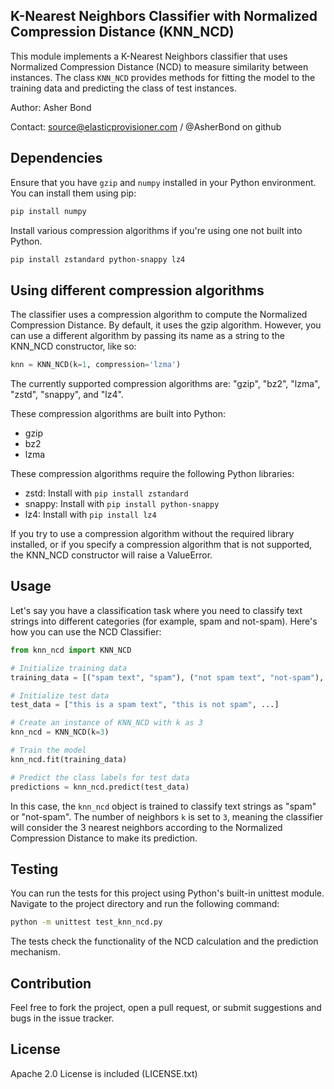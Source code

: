 ## K-Nearest Neighbors Classifier with Normalized Compression Distance (KNN_NCD)

This module implements a K-Nearest Neighbors classifier that uses Normalized Compression Distance (NCD) to measure similarity between instances. The class `KNN_NCD` provides methods for fitting the model to the training data and predicting the class of test instances.

Author: Asher Bond

Contact: source@elasticprovisioner.com / @AsherBond on github

## Dependencies

Ensure that you have `gzip` and `numpy` installed in your Python environment. You can install them using pip:

```bash
pip install numpy
```

Install various compression algorithms if you're using one not built into Python.
```bash
pip install zstandard python-snappy lz4
```

## Using different compression algorithms

The classifier uses a compression algorithm to compute the Normalized Compression Distance. By default, it uses the gzip algorithm. However, you can use a different algorithm by passing its name as a string to the KNN_NCD constructor, like so:

```python
knn = KNN_NCD(k=1, compression='lzma')
```

The currently supported compression algorithms are: "gzip", "bz2", "lzma", "zstd", "snappy", and "lz4".

These compression algorithms are built into Python:
- gzip
- bz2
- lzma

These compression algorithms require the following Python libraries:
- zstd: Install with `pip install zstandard`
- snappy: Install with `pip install python-snappy`
- lz4: Install with `pip install lz4`

If you try to use a compression algorithm without the required library installed, or if you specify a compression algorithm that is not supported, the KNN_NCD constructor will raise a ValueError.

## Usage

Let's say you have a classification task where you need to classify text strings into different categories (for example, spam and not-spam). Here's how you can use the NCD Classifier:

```python
from knn_ncd import KNN_NCD

# Initialize training data
training_data = [("spam text", "spam"), ("not spam text", "not-spam"), ...] 

# Initialize test data
test_data = ["this is a spam text", "this is not spam", ...]

# Create an instance of KNN_NCD with k as 3
knn_ncd = KNN_NCD(k=3)

# Train the model
knn_ncd.fit(training_data)

# Predict the class labels for test data
predictions = knn_ncd.predict(test_data)
```

In this case, the `knn_ncd` object is trained to classify text strings as "spam" or "not-spam". The number of neighbors `k` is set to `3`, meaning the classifier will consider the 3 nearest neighbors according to the Normalized Compression Distance to make its prediction.


## Testing

You can run the tests for this project using Python's built-in unittest module. Navigate to the project directory and run the following command:

```bash
python -m unittest test_knn_ncd.py

```

The tests check the functionality of the NCD calculation and the prediction mechanism.

## Contribution

Feel free to fork the project, open a pull request, or submit suggestions and bugs in the issue tracker.

## License

Apache 2.0 License is included (LICENSE.txt)

